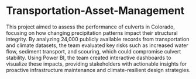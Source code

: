 # Transportation-Asset-Management


This project aimed to assess the performance of culverts in Colorado, focusing on how changing precipitation patterns impact their structural integrity. By analyzing 24,000 publicly available records from transportation and climate datasets, the team evaluated key risks such as increased water flow, sediment transport, and scouring, which could compromise culvert stability. Using Power BI, the team created interactive dashboards to visualize these impacts, providing stakeholders with actionable insights for proactive infrastructure maintenance and climate-resilient design strategies.
